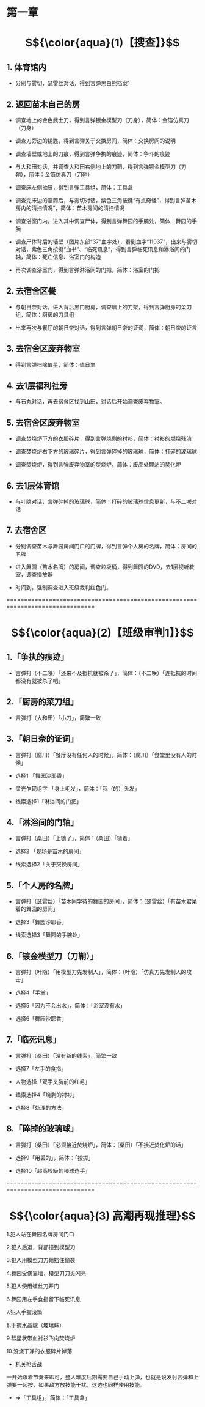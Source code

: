 # 第一章
# $${\color{aqua}(1)【搜查】}$$

## 1. 体育馆内
* 分别与雾切，瑟雷丝对话，得到言弹黑白熊档案1

## 2. 返回苗木自己的房
* 调查地上的金色武士刀，得到言弹镀金模型刀（刀身），简体：金箔仿真刀（刀身）

* 调查刀旁边的钥匙，得到言弾关于交换房间，简体：交换房间的说明

* 调查墙壁或地上的刀痕，得到言弹争执的痕迹，简体：争斗的痕迹

* 与大和田对话，并调查大和田右侧地上的刀鞘，得到言弹镀金模型刀（刀鞘），简体：金箔仿真刀（刀鞘）

* 调查床左侧抽屉，得到言弾工具组，简体：工具盒

* 调查完床边的滚筒后，与雾切对话，紫色三角按键“有点奇怪”，得到言弹苗木房内的清扫情况”，简体：苗木房间的清扫情况

* 调查浴室门内，进入其中调查尸体，得到言弹舞园的手腕处，简体：舞园的手腕

* 调查尸体背后的墙壁（图片东部“37”血字处），看到血字“11037”，出来与雾切对话，紫色三角按键“血书”、“临死讯息”，得到言弹临死讯息和淋浴间的门轴，简体：死亡信息、浴室门的构造

* 再次调查浴室门，得到言弹淋浴间的门把，简体：浴室的门把

## 2. 去宿舍区餐
* 与朝日奈对话，进入背后黑门厨房，调查墙上的刀架，得到言弹厨房的菜刀组，简体：厨房的刀具组

* 出来再次与餐厅的朝日奈对话，得到言弹朝日奈的证词，简体：朝日奈的证言

## 3. 去宿舍区废弃物室
* 得到言弹扫除值星，简体：值日生

## 4. 去1层福利社旁
* 与石丸对话，再去宿舍区找到山田，对话后开始调查废弃物室。

## 5. 去宿舍区废弃物室
* 调查焚烧炉下方的衣服碎片，得到言弹烧剩的衬衫，简体：衬衫的燃烧残渣

* 调查焚烧炉右下方的玻璃碎片，得到言弹碎掉的玻璃球，简体：打碎的玻璃球

* 调查焚烧炉，得到言弹废弃物室的焚烧炉，简体：废品处理站的焚化炉

## 6. 去1层体育馆
* 与叶隐对话，言弹碎掉的玻璃球，简体：打碎的玻璃球信息更新，与不二咲对话

## 7. 去宿舍区
* 分别调查苗木与舞园房间门口的门牌，得到言弹个人房的名牌，简体：房间的名牌

* 进入舞园（苗木名牌）的房间，调查垃圾桶，得到舞园的DVD，去1层视听教室，调查播放器

* 时间到，强制调查进入班级裁判红色门。




===============================================================================
# $${\color{aqua}(2)【班级审判1】}$$


## 1.「争执的痕迹」
* 言弹打（不二咲）「还来不及抵抗就被杀了」，简体：（不二咲）「连抵抗的时间都没有就被杀了吧」



## 2.「厨房的菜刀组」
* 言弹打（大和田）「小刀」，简繁一致



## 3.「朝日奈的证词」
* 言弹打（腐川）「餐厅没有任何人的时候」，简体：（腐川）「食堂里没有人的时候」

* 选择1 「舞园沙耶香」

* 灵光乍现组字 「身上毛发」，简体：「我（的）头发」

* 线索选择1「淋浴间的门把」


## 4.「淋浴间的门轴」
* 言弹打（桑田）「上锁了」，简体：（桑田）「锁着」

* 选择2 「现场是苗木的房间」

* 线索选择2「关于交换房间」


## 5.「个人房的名牌」
* 言弹打（瑟雷丝）「苗木同学待的舞园的房间」，简体：（瑟雷丝）「有苗木君呆着的舞园的房间」

* 选择3「舞园沙耶香」

* 线索选择3「舞园的手腕处」


## 6.「镀金模型刀（刀鞘）」
* 言弹打（叶隐）「用模型刀先发制人」，简体：（叶隐）「仿真刀先发制人的攻击」

* 选择4「手掌」

* 选择5「因为不会出水」，简体：「浴室没有水」

* 选择6「舞园沙耶香」


## 7.「临死讯息」
* 言弹打（桑田）「没有新的线索」，简繁一致

* 选择7「左手的食指」

* 人物选择「双手叉胸前的红毛」

* 线索选择4「烧剩的衬衫」

* 选择8「处理的方法」


## 8.「碎掉的玻璃球」
* 言弹打（桑田）「必须接近焚烧炉」，简体：（桑田）「不接近焚化炉的话」

* 选择9「用丢的」，简体：「投掷」

* 选择10「超高校級的棒球选手」

 
===============================================================================
# $${\color{aqua}(3) 高潮再现推理}$$

1.犯人站在舞园名牌房间门口

2.犯人后退，背部撞到模型刀

3.犯人用模型刀刀鞘挡住偷袭

4.舞园受伤靠墙，模型刀刀尖闪亮

5.犯人使用螺丝刀开门

6.舞园用左手食指留下临死讯息

7.犯人手握滚筒

8.手握水晶球（玻璃球）

9.彗星状带血衬衫飞向焚烧炉

10.没烧干净的衣服碎片掉落



* 机关枪舌战

一开始跟着节奏来即可，整人难度后期需要自己手动上弹，也就是说发射言弹和上弹要一起按，如果敌方放技能干扰，这边也同样使用技能。

* =>「工具组」，简体：「工具盒」

